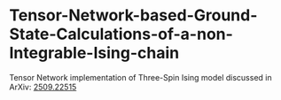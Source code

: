 # Tensor-Network-based-Ground-State-Calculations-of-a-non-Integrable-Ising-chain
Tensor Network implementation of Three-Spin Ising model discussed in ArXiv: [2509.22515](https://arxiv.org/abs/2509.22515)
